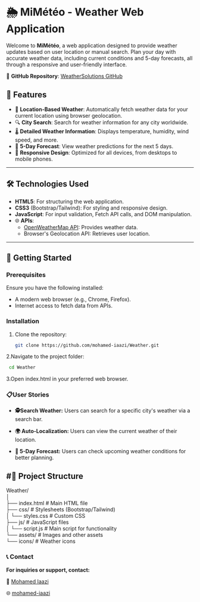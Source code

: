 # 🌦️ MiMétéo - Weather Web Application  

Welcome to **MiMétéo**, a web application designed to provide weather updates based on user location or manual search. Plan your day with accurate weather data, including current conditions and 5-day forecasts, all through a responsive and user-friendly interface.  

🔗 **GitHub Repository**: [WeatherSolutions GitHub](https://github.com/mohamed-iaazi/Weather)  

## 🌟 Features  

- 📍 **Location-Based Weather**: Automatically fetch weather data for your current location using browser geolocation.  
- 🔍 **City Search**: Search for weather information for any city worldwide.  
- 🌡️ **Detailed Weather Information**: Displays temperature, humidity, wind speed, and more.  
- 📅 **5-Day Forecast**: View weather predictions for the next 5 days.  
- 📱 **Responsive Design**: Optimized for all devices, from desktops to mobile phones.  

---

## 🛠️ Technologies Used  

- **HTML5**: For structuring the web application.  
- **CSS3** (Bootstrap/Tailwind): For styling and responsive design.  
- **JavaScript**: For input validation, Fetch API calls, and DOM manipulation.  
- 🌐 **APIs**:  
  - [OpenWeatherMap API](https://openweathermap.org/api): Provides weather data.  
  - Browser's Geolocation API: Retrieves user location.  

---

## 🚀 Getting Started  

### Prerequisites  

Ensure you have the following installed:  
- A modern web browser (e.g., Chrome, Firefox).  
- Internet access to fetch data from APIs.  

### Installation  

1. Clone the repository:  
   ```bash  
   git clone https://github.com/mohamed-iaazi/Weather.git
   ```
   
2.Navigate to the project folder:
  ```bash  
   cd Weather
```

3.Open index.html in your preferred web browser.
### 📋User Stories
- **🕵️Search Weather:** Users can search for a specific city's weather via a search bar.

- **🌍 Auto-Localization:** Users can view the current weather of their location.

- **📆 5-Day Forecast:** Users can check upcoming weather conditions for better planning.

## #📂 Project Structure
Weather/  
│  
├── index.html       # Main HTML file  
├── css/             # Stylesheets (Bootstrap/Tailwind)  
│   └── styles.css   # Custom CSS  
├── js/              # JavaScript files  
│   └── script.js    # Main script for functionality  
└── assets/          # Images and other assets  
    └── icons/       # Weather icons  
### 📞 Contact
**For inquiries or support, contact:**

 📧 [Mohamed Iaazi](iaazi.mohamed.1998@gmail.com)
 
 🌐 [mohamed-iaazi](https://github.com/mohamed-iaazi)
